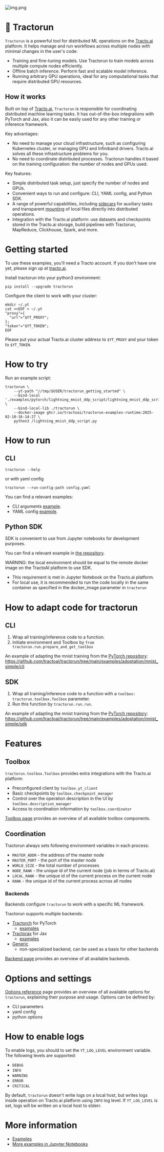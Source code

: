 ![img.png](https://raw.githubusercontent.com/tractoai/tractorun/refs/heads/main/docs/_static/img.png)

# 🚜 Tractorun

`Tractorun` is a powerful tool for distributed ML operations on the [Tracto.ai](https://tracto.ai/) platform. It helps manage and run workflows across multiple nodes with minimal changes in the user's code:
* Training and fine-tuning models. Use Tractorun to train models across multiple compute nodes efficiently.
* Offline batch inference. Perform fast and scalable model inference.
* Running arbitrary GPU operations, ideal for any computational tasks that require distributed GPU resources.

## How it works

Built on top of [Tracto.ai](https://tracto.ai/), `Tractorun` is responsible for coordinating distributed machine learning tasks. It has out-of-the-box integrations with PyTorch and Jax, also it can be easily used for any other training or inference framework.

Key advantages:
* No need to manage your cloud infrastructure, such as configuring Kubernetes cluster, or managing GPU and Infiniband drivers. Tracto.ai  solves all these infrastructure problems for you.
* No need to coordinate distributed processes. Tractorun handles it based on the training configuration: the number of nodes and GPUs used.

Key features:
* Simple distributed task setup, just specify the number of nodes and GPUs.
* Convenient ways to run and configure: CLI, YAML config, and Python SDK.
* A range of powerful capabilities, including [sidecars](https://github.com/tractoai/tractorun/blob/main/docs/options.md#sidecar) for auxiliary tasks and transparent [mounting](https://github.com/tractoai/tractorun/blob/main/docs/options.md#bind-local) of local files directly into distributed operations.
* Integration with the Tracto.ai platform: use datasets and checkpoints stored in the Tracto.ai storage, build pipelines with Tractorun, MapReduce, Clickhouse, Spark, and more.

# Getting started

To use these examples, you'll need a Tracto account. If you don't have one yet, please sign up at [tracto.ai](https://tracto.ai/).

Install tractorun into your python3 environment:

`pip install --upgrade tractorun`

Configure the client to work with your cluster:
```shell
mkdir ~/.yt
cat <<EOF > ~/.yt
"proxy"={
  "url"="$YT_PROXY";
};
"token"="$YT_TOKEN";
EOF
```

Please put your actual Tracto.ai cluster address to `$YT_PROXY` and your token to `$YT_TOKEN`.

# How to try

Run an example script:

```
tractorun \
    --yt-path "//tmp/$USER/tractorun_getting_started" \
    --bind-local './examples/pytorch/lightning_mnist_ddp_script/lightning_mnist_ddp_script.py:/lightning_mnist_ddp_script.py' \
    --bind-local-lib ./tractorun \
    --docker-image ghcr.io/tractoai/tractorun-examples-runtime:2025-02-10-16-14-27 \
    python3 /lightning_mnist_ddp_script.py
```

# How to run

## CLI

`tractorun --help`

or with yaml config

`tractorun --run-config-path config.yaml`

You can find a relevant examples:
* CLI arguments [example](https://github.com/tractoai/tractorun/tree/main/examples/pytorch/lightning_mnist_ddp_script).
* YAML config [example](https://github.com/tractoai/tractorun/tree/main/examples/pytorch/lightning_mnist_ddp_script_config).

## Python SDK

SDK is convenient to use from Jupyter notebooks for development purposes.

You can find a relevant example in [the repository](https://github.com/tractoai/tractorun/tree/main/examples/pytorch/lightning_mnist).

WARNING: the local environment should be equal to the remote docker image on the TractoAI platform to use SDK.
* This requirement is met in Jupyter Notebook on the Tracto.ai platform.
* For local use, it is recommended to run the code locally in the same container as specified in the docker_image parameter in `tractorun`

# How to adapt code for tractorun

## CLI

1. Wrap all training/inference code to a function.
2. Initiate environment and Toolbox by `from tractorun.run.prepare_and_get_toolbox`

An example of adapting the mnist training from the [PyTorch repository](https://github.com/pytorch/examples/blob/cdef4d43fb1a2c6c4349daa5080e4e8731c34569/mnist/mnist_simple/main.py): https://github.com/tractoai/tractorun/tree/main/examples/adoptation/mnist_simple/cli

## SDK

1. Wrap all training/inference code to a function with a `toolbox: tractorun.toolbox.Toolbox` parameter.
2. Run this function by `tractorun.run.run`.

An example of adapting the mnist training from the [PyTorch repository](https://github.com/pytorch/examples/blob/cdef4d43fb1a2c6c4349daa5080e4e8731c34569/mnist/main.py): https://github.com/tractoai/tractorun/tree/main/examples/adoptation/mnist_simple/sdk

# Features

## Toolbox

`tractorun.toolbox.Toolbox` provides extra integrations with the Tracto.ai platform:
* Preconfigured client by `toolbox.yt_client`
* Basic checkpoints by `toolbox.checkpoint_manager`
* Control over the operation description in the UI by `toolbox.description_manager`
* Access to coordination information by `toolbox.coordinator`

[Toolbox page](https://github.com/tractoai/tractorun/blob/main/docs/toolbox.md) provides an overview of all available toolbox components.

## Coordination

Tractorun always sets following environment variables in each process:
* `MASTER_ADDR` - the address of the master node
* `MASTER_PORT` - the port of the master node
* `WORLD_SIZE` - the total number of processes
* `NODE_RANK` - the unique id of the current node (job in terms of Tracto.ai)
* `LOCAL_RANK` - the unique id of the current process on the current node
* `RANK` - the unique id of the current process across all nodes

### Backends

Backends configure `tractorun` to work with a specific ML framework.

Tractorun supports multiple backends:
* [Tractorch](https://github.com/tractoai/tractorun/tree/main/tractorun/backend/tractorch) for PyTorch
  * [examples](https://github.com/tractoai/tractorun/tree/main/examples/pytorch)
* [Tractorax](https://github.com/tractoai/tractorun/tree/main/tractorun/backend/tractorax) for Jax
  * [examples](https://github.com/tractoai/tractorun/tree/main/examples/jax)
* [Generic](https://github.com/tractoai/tractorun/tree/main/tractorun/backend/generic)
  * non-specialized backend, can be used as a basis for other backends

[Backend page](https://github.com/tractoai/tractorun/blob/main/docs/backend.md) provides an overview of all available backends.

# Options and settings

[Options reference](https://github.com/tractoai/tractorun/blob/main/docs/options.md) page provides an overview of all available options for `tractorun`, explaining their purpose and usage. Options can be defined by:
* CLI parameters
* yaml config
* python options

# How to enable logs

To enable logs, you should to set the `YT_LOG_LEVEL` environment variable. The following levels are supported:
* `DEBUG`
* `INFO`
* `WARNING`
* `ERROR`
* `CRITICAL`

By default, `tractorun` doesn't write logs on a local host, but writes logs inside operation on Tracto.ai platform using `INFO` log level. If `YT_LOG_LEVEL` is set, logs will be written on a local host to stderr.

# More information

* [Examples](https://github.com/tractoai/tractorun/tree/main/examples)
* [More examples in Jupyter Notebooks](https://github.com/tractoai/tracto-examples)
